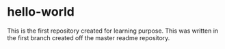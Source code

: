 # hello-world
This is the first repository created for learning purpose.
This was written in the first branch created off the master readme repository.
